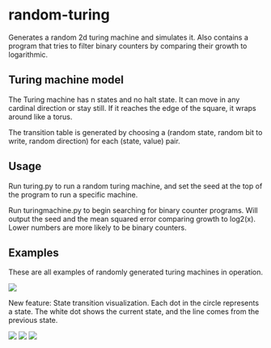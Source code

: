 # random-turing
Generates a random 2d turing machine and simulates it. Also contains a program that tries to filter binary counters by comparing their growth to logarithmic.

## Turing machine model
The Turing machine has n states and no halt state. It can move in any cardinal direction or stay still. If it reaches the edge of the square, it wraps around like a torus.

The transition table is generated by choosing a (random state, random bit to write, random direction) for each (state, value) pair.


## Usage
Run turing.py to run a random turing machine, and set the seed at the top of the program to run a specific machine.

Run turingmachine.py to begin searching for binary counter programs. Will output the seed and the mean squared error comparing growth to log2(x). Lower numbers are more likely to be binary counters.

## Examples
These are all examples of randomly generated turing machines in operation.

![](https://user-images.githubusercontent.com/25514879/135572679-bc33f847-7423-4231-99a3-e86f452da727.png)

New feature: State transition visualization. Each dot in the circle represents a state. The white dot shows the current state, and the line comes from the previous state.

![](https://user-images.githubusercontent.com/25514879/135572875-ff5de197-e109-4a14-89ce-42dde3b0c441.png)
![](https://user-images.githubusercontent.com/25514879/135572815-b41d1ba4-f6c0-4548-a397-1fb6f4f8dd31.png)
![](https://user-images.githubusercontent.com/25514879/135572879-be9ec1be-67fe-4c57-a606-d48a4f76bf24.png)
